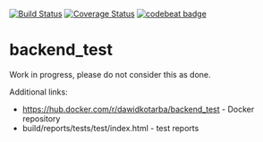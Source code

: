 [![Build Status](https://travis-ci.com/dawidkotarba/backend_test.svg?branch=master)](https://travis-ci.com/dawidkotarba/backend_test)
[![Coverage Status](https://coveralls.io/repos/github/dawidkotarba/backend_test/badge.svg?branch=master)](https://coveralls.io/github/dawidkotarba/backend_test?branch=master)
[![codebeat badge](https://codebeat.co/badges/47ebdf95-528a-45a7-b84a-be42416cb430)](https://codebeat.co/projects/github-com-dawidkotarba-backend_test-master)
# backend_test

Work in progress, please do not consider this as done.

Additional links:
- https://hub.docker.com/r/dawidkotarba/backend_test - Docker repository
- build/reports/tests/test/index.html - test reports